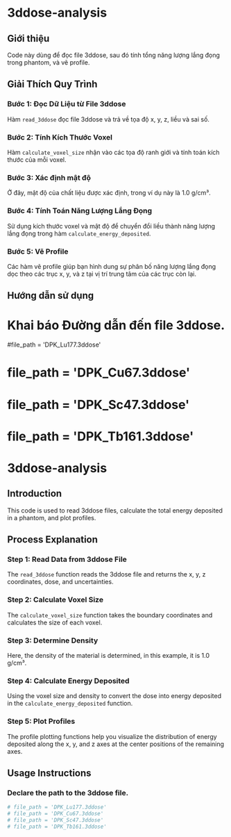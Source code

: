 # 3ddose-analysis

## Giới thiệu
Code này dùng để đọc file 3ddose, sau đó tính tổng năng lượng lắng đọng trong phantom, và vẽ profile.

## Giải Thích Quy Trình

### Bước 1: Đọc Dữ Liệu từ File 3ddose
Hàm `read_3ddose` đọc file 3ddose và trả về tọa độ x, y, z, liều và sai số.

### Bước 2: Tính Kích Thước Voxel
Hàm `calculate_voxel_size` nhận vào các tọa độ ranh giới và tính toán kích thước của mỗi voxel.

### Bước 3: Xác định mật độ
Ở đây, mật độ của chất liệu được xác định, trong ví dụ này là 1.0 g/cm³.

### Bước 4: Tính Toán Năng Lượng Lắng Đọng
Sử dụng kích thước voxel và mật độ để chuyển đổi liều thành năng lượng lắng đọng trong hàm `calculate_energy_deposited`.

### Bước 5: Vẽ Profile
Các hàm vẽ profile giúp bạn hình dung sự phân bố năng lượng lắng đọng dọc theo các trục x, y, và z tại vị trí trung tâm của các trục còn lại.

## Hướng dẫn sử dụng

# Khai báo Đường dẫn đến file 3ddose.
#file_path = 'DPK_Lu177.3ddose'
# file_path = 'DPK_Cu67.3ddose'
# file_path = 'DPK_Sc47.3ddose'
# file_path = 'DPK_Tb161.3ddose'


# 3ddose-analysis

## Introduction
This code is used to read 3ddose files, calculate the total energy deposited in a phantom, and plot profiles.

## Process Explanation

### Step 1: Read Data from 3ddose File
The `read_3ddose` function reads the 3ddose file and returns the x, y, z coordinates, dose, and uncertainties.

### Step 2: Calculate Voxel Size
The `calculate_voxel_size` function takes the boundary coordinates and calculates the size of each voxel.

### Step 3: Determine Density
Here, the density of the material is determined, in this example, it is 1.0 g/cm³.

### Step 4: Calculate Energy Deposited
Using the voxel size and density to convert the dose into energy deposited in the `calculate_energy_deposited` function.

### Step 5: Plot Profiles
The profile plotting functions help you visualize the distribution of energy deposited along the x, y, and z axes at the center positions of the remaining axes.

## Usage Instructions

### Declare the path to the 3ddose file.
```python
# file_path = 'DPK_Lu177.3ddose'
# file_path = 'DPK_Cu67.3ddose'
# file_path = 'DPK_Sc47.3ddose'
# file_path = 'DPK_Tb161.3ddose'

